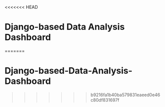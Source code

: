<<<<<<< HEAD
# Django-based Data Analysis Dashboard
=======
# Django-based-Data-Analysis-Dashboard
>>>>>>> b9216fa1b40ba579831eaeed0e46c80df831697f
